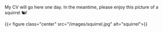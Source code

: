 My CV will go here one day. In the meantime, please enjoy this picture of a squirrel 🐿️!

{{< figure class="center" src="/images/squirrel.jpg" alt="squirrel">}}

